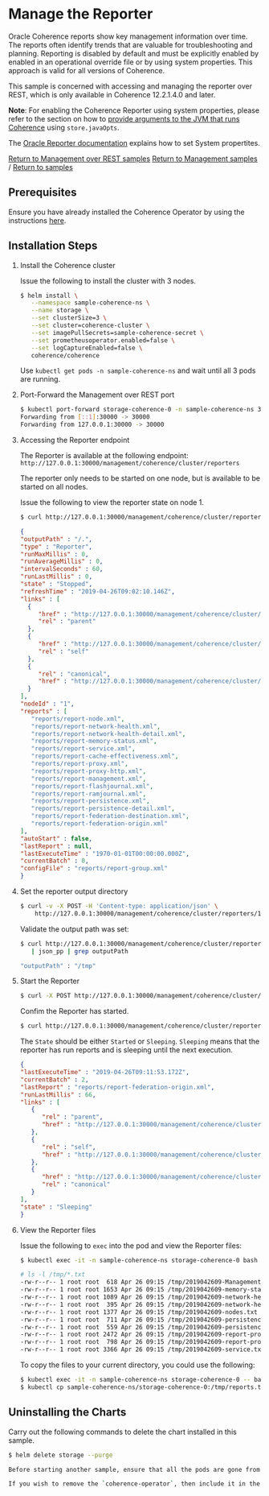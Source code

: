 # Manage the Reporter

Oracle Coherence reports show key management information over time. 
The reports often identify trends that are valuable for troubleshooting and planning. 
Reporting is disabled by default and must be explicitly enabled by enabled in an operational override 
file or by using system properties.  This approach is valid for all versions of Coherence.

This sample is concerned with accessing and managing the reporter over REST, which is only available
in Coherence 12.2.1.4.0 and later. 

**Note**: 
For enabling the Coherence Reporter using system properties, please refer to the section on how to
[provide arguments to the JVM that runs Coherence](../../jvmarguments/) using `store.javaOpts`.

The [Oracle Reporter documentation](
https://docs.oracle.com/middleware/1221/coherence/manage/reporter.htm#COHMG4885) explains how to set System propertites.

[Return to Management over REST samples](../)  [Return to Management samples](../../) / [Return to samples](../../../README.md#list-of-samples)

## Prerequisites

Ensure you have already installed the Coherence Operator by using the instructions [here](../../../README.md#install-the-coherence-operator).

## Installation Steps

1. Install the Coherence cluster

   Issue the following to install the cluster with 3 nodes.

   ```bash
   $ helm install \
      --namespace sample-coherence-ns \
      --name storage \
      --set clusterSize=3 \
      --set cluster=coherence-cluster \
      --set imagePullSecrets=sample-coherence-secret \
      --set prometheusoperator.enabled=false \
      --set logCaptureEnabled=false \
      coherence/coherence
   ```
   
   Use `kubectl get pods -n sample-coherence-ns` and wait until all 3 pods are running.
   
1. Port-Forward the Management over REST port

   ```bash
   $ kubectl port-forward storage-coherence-0 -n sample-coherence-ns 30000:30000
   Forwarding from [::1]:30000 -> 30000
   Forwarding from 127.0.0.1:30000 -> 30000
   ```   
   
1. Accessing the Reporter endpoint

   The Reporter is available at the following endpoint: `http://127.0.0.1:30000/management/coherence/cluster/reporters`
    
   The reporter only needs to be started on one node, but is available to be started on all nodes.
    
   Issue the following to view the reporter state on node 1.
    
    ```bash
    $ curl http://127.0.0.1:30000/management/coherence/cluster/reporters/1 2> /dev/null| json_pp
    ```   
    
    ```json
    {
    "outputPath" : "/.",
    "type" : "Reporter",
    "runMaxMillis" : 0,
    "runAverageMillis" : 0,
    "intervalSeconds" : 60,
    "runLastMillis" : 0,
    "state" : "Stopped",
    "refreshTime" : "2019-04-26T09:02:10.146Z",
    "links" : [
      {
         "href" : "http://127.0.0.1:30000/management/coherence/cluster/reporters",
         "rel" : "parent"
      },
      {
         "href" : "http://127.0.0.1:30000/management/coherence/cluster/reporters/1",
         "rel" : "self"
      },
      {
         "rel" : "canonical",
         "href" : "http://127.0.0.1:30000/management/coherence/cluster/reporters/1"
      }
    ],
    "nodeId" : "1",
    "reports" : [
       "reports/report-node.xml",
       "reports/report-network-health.xml",
       "reports/report-network-health-detail.xml",
       "reports/report-memory-status.xml",
       "reports/report-service.xml",
       "reports/report-cache-effectiveness.xml",
       "reports/report-proxy.xml",
       "reports/report-proxy-http.xml",
       "reports/report-management.xml",
       "reports/report-flashjournal.xml",
       "reports/report-ramjournal.xml",
       "reports/report-persistence.xml",
       "reports/report-persistence-detail.xml",
       "reports/report-federation-destination.xml",
       "reports/report-federation-origin.xml"
    ],
    "autoStart" : false,
    "lastReport" : null,
    "lastExecuteTime" : "1970-01-01T00:00:00.000Z",
    "currentBatch" : 0,
    "configFile" : "reports/report-group.xml"
    }
    ```
    
1.  Set the reporter output directory

    ```bash
    $ curl -v -X POST -H 'Content-type: application/json' \
        http://127.0.0.1:30000/management/coherence/cluster/reporters/1 -d '{"outputPath": "/tmp/"}'
    ```   
    
    Validate the output path was set:
    
    ```bash
    $ curl http://127.0.0.1:30000/management/coherence/cluster/reporters/1?fields=outputPath \
       | json_pp | grep outputPath

    "outputPath" : "/tmp"
    ```
    
1. Start the Reporter

   ```bash
   $ curl -X POST http://127.0.0.1:30000/management/coherence/cluster/reporters/1/start
   ```   
   
   Confim the Reporter has started.
   
   ```bash
   $ curl http://127.0.0.1:30000/management/coherence/cluster/reporters/1?fields=currentBatch,lastReport,lastExecuteTime,state,runLastMillis |json_pp
   ```
   
   The `State` should be either `Started` or `Sleeping`. `Sleeping` means that the reporter has run reports 
   and is sleeping until the next execution.
   
   ```json
   {
   "lastExecuteTime" : "2019-04-26T09:11:53.172Z",
   "currentBatch" : 2,
   "lastReport" : "reports/report-federation-origin.xml",
   "runLastMillis" : 66,
   "links" : [
      {
         "rel" : "parent",
         "href" : "http://127.0.0.1:30000/management/coherence/cluster/reporters"
      },
      {
         "rel" : "self",
         "href" : "http://127.0.0.1:30000/management/coherence/cluster/reporters/1"
      },
      {
         "href" : "http://127.0.0.1:30000/management/coherence/cluster/reporters/1",
         "rel" : "canonical"
      }
   ],
   "state" : "Sleeping"
   }
   ```
   
1. View the Reporter files

   Issue the following to `exec` into the pod and view the Reporter files: 
   
   ```bash
   $ kubectl exec -it -n sample-coherence-ns storage-coherence-0 bash

   # ls -l /tmp/*.txt
   -rw-r--r-- 1 root root  618 Apr 26 09:15 /tmp/2019042609-Management.txt
   -rw-r--r-- 1 root root 1653 Apr 26 09:15 /tmp/2019042609-memory-status.txt
   -rw-r--r-- 1 root root 1089 Apr 26 09:15 /tmp/2019042609-network-health-detail.txt
   -rw-r--r-- 1 root root  395 Apr 26 09:15 /tmp/2019042609-network-health.txt
   -rw-r--r-- 1 root root 1377 Apr 26 09:15 /tmp/2019042609-nodes.txt
   -rw-r--r-- 1 root root  711 Apr 26 09:15 /tmp/2019042609-persistence-detail.txt
   -rw-r--r-- 1 root root  559 Apr 26 09:15 /tmp/2019042609-persistence.txt
   -rw-r--r-- 1 root root 2472 Apr 26 09:15 /tmp/2019042609-report-proxy-http.txt
   -rw-r--r-- 1 root root  798 Apr 26 09:15 /tmp/2019042609-report-proxy.txt
   -rw-r--r-- 1 root root 3366 Apr 26 09:15 /tmp/2019042609-service.txt
   ```  

   To copy the files to your current directory, you could use the following:
   
   ```bash
   $ kubectl exec -it -n sample-coherence-ns storage-coherence-0 -- bash -c 'cd /tmp && tar cf /tmp/reports.tar  *.txt' 
   $ kubectl cp sample-coherence-ns/storage-coherence-0:/tmp/reports.tar reports.tar
   ```
   
## Uninstalling the Charts

Carry out the following commands to delete the chart installed in this sample.

```bash
$ helm delete storage --purge

Before starting another sample, ensure that all the pods are gone from previous sample.

If you wish to remove the `coherence-operator`, then include it in the `helm delete` command above.
